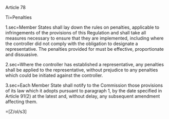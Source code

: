 Article 78

Ti=Penalties

1.sec=Member States shall lay down the rules on penalties, applicable to infringements of the provisions of this Regulation and shall take all measures necessary to ensure that they are implemented, including where the controller did not comply with the  obligation to designate a representative. The penalties provided for must be effective, proportionate and dissuasive.

2.sec=Where the controller has established a representative, any penalties shall be applied to the representative, without prejudice to any penalties which could be initiated against the controller.

3.sec=Each Member State shall notify to the Commission those provisions of its law which it adopts pursuant to paragraph 1, by the date specified in Article 91(2) at the latest and, without delay, any subsequent amendment affecting them.

=[Z/ol/s3]
